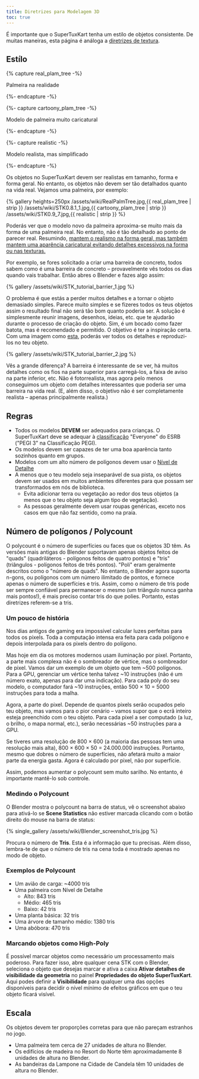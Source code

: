 ```yaml
---
title: Diretrizes para Modelagem 3D
toc: true
---
```

É importante que o SuperTuxKart tenha um estilo de objetos consistente. De muitas maneiras, esta página é análoga a [diretrizes de textura](Texture_Guidelines).

## Estílo

{% capture real_plam_tree -%}

Palmeira na realidade

{%- endcapture -%}

{%- capture cartoony_plam_tree -%}

Modelo de palmeira muito caricatural

{%- endcapture -%}

{%- capture realistic -%}

Modelo realista, mas simplificado

{%- endcapture -%}

Os objetos no SuperTuxKart devem ser realistas em tamanho, forma e forma geral. No entanto, os objetos não devem ser tão detalhados quanto na vida real. Vejamos uma palmeira, por exemplo:

{% gallery heights=250px
/assets/wiki/RealPalmTree.jpg,{{ real_plam_tree | strip }}
/assets/wiki/STK0.8.1_1.jpg,{{ cartoony_plam_tree | strip }}
/assets/wiki/STK0.9_7.jpg,{{ realistic | strip }}
%}

Poderás ver que o modelo novo da palmeira aproxima-se muito mais da forma de uma palmeira real. No entanto, não é tão detalhado ao ponto de parecer real. Resumindo, <u>mantem o realismo na forma geral, mas também mantem uma aparência caricatural evitando detalhes excessivos na forma ou nas texturas.</u>

Por exemplo, se fores solicitado a criar uma barreira de concreto, todos sabem como é uma barreira de concreto – provavelmente vês todos os dias quando vais trabalhar. Então abres o Blender e fazes algo assim:

{% gallery
/assets/wiki/STK_tutorial_barrier_1.jpg
%}

O problema é que estás a perder muitos detalhes e a tornar o objeto demasiado simples. Parece muito simples e se fizeres todos os teus objetos assim o resultado final não será tão bom quanto poderia ser. A solução é simplesmente reunir imagens, desenhos, ideias, etc. que te ajudarão durante o processo de criação do objeto. Sim, é um bocado como fazer batota, mas é recomendado e permitido. O objetivo é ter a inspiração certa. Com uma imagem como [esta](https://upload.wikimedia.org/wikipedia/commons/thumb/9/9e/BarreiraNewJersey.JPG/1280px-BarreiraNewJersey.JPG), poderás ver todos os detalhes e reproduzi-los no teu objeto.

{% gallery
/assets/wiki/STK_tutorial_barrier_2.jpg
%}

Vês a grande diferença? A barreira é interessante de se ver, há muitos detalhes como os fios na parte superior para carregá-los, a faixa de aviso na parte inferior, etc. Não é fotorrealista, mas agora pelo menos conseguimos um objeto com detalhes interessantes que poderia ser uma barreira na vida real. (E, além disso, o objetivo não é ser completamente realista – apenas principalmente realista.)

## Regras

* Todos os modelos **DEVEM** ser adequados para crianças. O SuperTuxKart deve se adequar à [classificação](https://en.wikipedia.org/wiki/Entertainment_Software_Rating_Board#Ratings) "Everyone" do ESRB ("PEGI 3" na Classificação PEGI).
* Os modelos devem ser capazes de ter uma boa aparência tanto sozinhos quanto em grupos.
* Modelos com um alto número de polígonos devem usar o [Nível de Detalhe](Level_of_Detail)
* A menos que o teu modelo seja inseparável de sua pista, os objetos devem ser usados ​​em muitos ambientes diferentes para que possam ser transformados em nós de biblioteca.
    * Evita adicionar terra ou vegetação ao redor dos teus objetos (a menos que o teu objeto seja algum tipo de vegetação).
    * As pessoas geralmente devem usar roupas genéricas, exceto nos casos em que não faz sentido, como na praia.

## Número de polígonos / Polycount

O polycount é o número de superfícies ou faces que os objetos 3D têm. As versões mais antigas do Blender suportavam apenas objetos feitos de "quads" (quadriláteros - polígonos feitos de quatro pontos) e "tris" (triângulos - polígonos feitos de três pontos). "Poli" eram geralmente descritos como o "número de quads". No entanto, o Blender agora suporta n-gons, ou polígonos com um número ilimitado de pontos, e fornece apenas o número de superfícies e tris. Assim, como o número de tris pode ser sempre confiável para permanecer o mesmo (um triângulo nunca ganha mais pontos!), é mais preciso contar tris do que polies. Portanto, estas diretrizes referem-se a tris.

### Um pouco de história

Nos dias antigos de gaming era impossível calcular luzes perfeitas para todos os pixels. Toda a computação intensa era feita para cada polígono e depois interpolada para os pixels dentro do polígono.

Mas hoje em dia os motores modernos usam iluminação por pixel. Portanto, a parte mais complexa não é o sombreador de vértice, mas o sombreador de pixel. Vamos dar um exemplo de um objeto que tem ~500 polígonos. Para a GPU, gerenciar um vértice tenha talvez ~10 instruções (não é um número exato, apenas para dar uma indicação). Para cada poly do seu modelo, o computador fará ~10 instruções, então 500 × 10 = 5000 instruções para toda a malha.

Agora, a parte do pixel. Depende de quantos pixels serão ocupados pelo teu objeto, mas vamos para o pior cenário – vamos supor que o ecrã inteiro esteja preenchido com o teu objeto. Para cada pixel a ser computado (a luz, o brilho, o mapa normal, etc.), serão necessárias ~50 instruções para a GPU.

Se tiveres uma resolução de 800 × 600 (a maioria das pessoas tem uma resolução mais alta), 800 × 600 × 50 = 24.000.000 instruções. Portanto, mesmo que dobres o número de superfícies, não afetará muito a maior parte da energia gasta. Agora é calculado por pixel, não por superfície.

Assim, podemos aumentar o polycount sem muito sarilho. No entanto, é importante mantê-lo sob controle.

### Medindo o Polycount

O Blender mostra o polycount na barra de status, vê o screenshot abaixo para ativá-lo se **Scene Statistics** não estiver marcada clicando com o botão direito do mouse na barra de status:

{% single_gallery
/assets/wiki/Blender_screenshot_tris.jpg
%}

Procura o número de **Tris**. Esta é a informação que tu precisas. Além disso, lembra-te de que o número de tris na cena toda é mostrado apenas no modo de objeto.

### Exemplos de Polycount

* Um avião de carga: ~4000 tris
* Uma palmeira com Nível de Detalhe
    * Alto: 843 tris
    * Médio: 465 tris
    * Baixo: 42 tris
* Uma planta básica: 32 tris
* Uma árvore de tamanho médio: 1380 tris
* Uma abóbora: 470 tris

### Marcando objetos como High-Poly

É possível marcar objetos como necessário um processamento mais poderoso. Para fazer isso, abre qualquer cena STK com o Blender, seleciona o objeto que desejas marcar e ativa a caixa **Ativar detalhes de visibilidade da geometria** no painel **Propriedades do objeto SuperTuxKart**. Aqui podes definir a **Visibilidade** para qualquer uma das opções disponíveis para decidir o nível mínimo de efeitos gráficos em que o teu objeto ficará visível.

## Escala

Os objetos devem ter proporções corretas para que não pareçam estranhos no jogo.

* Uma palmeira tem cerca de 27 unidades de altura no Blender.
* Os edifícios de madeira no Resort do Norte têm aproximadamente 8 unidades de altura no Blender.
* As bandeiras da Lampone na Cidade de Candela têm 10 unidades de altura no Blender.
